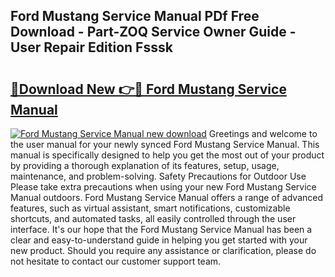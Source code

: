## Ford Mustang Service Manual PDf Free Download - Part-ZOQ Service Owner Guide - User Repair Edition Fsssk

# <h2><a href="http://bc26155.oget.top/?id=Ford+Mustang+Service+Manual">🔗Download New 👉🔴 Ford Mustang Service Manual</a></h2>

[![Ford Mustang Service Manual new download](https://i.imgur.com/5g1atiW.png)](http://bc26155.oget.top/?id=Ford+Mustang+Service+Manual)
Greetings and welcome to the user manual for your newly synced Ford Mustang Service Manual. This manual is specifically designed to help you get the most out of your product by providing a thorough explanation of its features, setup, usage, maintenance, and problem-solving. Safety Precautions for Outdoor Use Please take extra precautions when using your new Ford Mustang Service Manual outdoors. Ford Mustang Service Manual offers a range of advanced features, such as virtual assistant, smart notifications, customizable shortcuts, and automated tasks, all easily controlled through the user interface. It's our hope that the Ford Mustang Service Manual has been a clear and easy-to-understand guide in helping you get started with your new product. Should you require any assistance or clarification, please do not hesitate to contact our customer support team.
